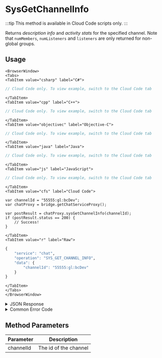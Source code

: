 # SysGetChannelInfo

:::tip
This method is available in Cloud Code scripts only.
:::

Returns *description info* and *activity stats* for the specified channel. Note that `numMembers`, `numListeners` and `listeners` are only returned for non-global groups. 




<PartialServop service_name="chat" operation_name="SYS_GET_CHANNEL_INFO" />

## Usage

```mdx-code-block
<BrowserWindow>
<Tabs>
<TabItem value="csharp" label="C#">
```

```csharp
// Cloud Code only. To view example, switch to the Cloud Code tab
```

```mdx-code-block
</TabItem>
<TabItem value="cpp" label="C++">
```

```cpp
// Cloud Code only. To view example, switch to the Cloud Code tab
```

```mdx-code-block
</TabItem>
<TabItem value="objectivec" label="Objective-C">
```

```objectivec
// Cloud Code only. To view example, switch to the Cloud Code tab
```

```mdx-code-block
</TabItem>
<TabItem value="java" label="Java">
```

```java
// Cloud Code only. To view example, switch to the Cloud Code tab
```

```mdx-code-block
</TabItem>
<TabItem value="js" label="JavaScript">
```

```javascript
// Cloud Code only. To view example, switch to the Cloud Code tab
```

```mdx-code-block
</TabItem>
<TabItem value="cfs" label="Cloud Code">
```

```cfscript
var channelId = "55555:gl:bcDev";
var chatProxy = bridge.getChatServiceProxy();

var postResult = chatProxy.sysGetChannelInfo(channelId);
if (postResult.status == 200) {
    // Success!
}
```

```mdx-code-block
</TabItem>
<TabItem value="r" label="Raw">
```

```r
{
	"service": "chat",
	"operation": "SYS_GET_CHANNEL_INFO",
	"data": {
		"channelId": "55555:gl:bcDev"
	}
}
```

```mdx-code-block
</TabItem>
</Tabs>
</BrowserWindow>
```

<details>
<summary>JSON Response</summary>

```json
{
    "status": 200,
    "data": {
        "id": "55555:gl:<%= data.branding.productName %>Dev",
        "type": "gl",
        "code": "<%= data.branding.productName %>Dev",
        "name": "<%= data.branding.productName %> dev",
        "desc": "For discussing <%= data.branding.productName %> development status",
        "stats": {
            "messageCount": 25
        }
    }
}
```
</details>

<details>
<summary>Common Error Code</summary>

### Status Codes
Code | Name | Description
---- | ---- | -----------
40346 | CHAT_INVALID_CHANNEL_ID | The channel id provided is invalid.
40601 | RTT_NOT_ENABLED | RTT must be enabled for this feature
40616 | CLOUD_CODE_ONLY | Method only available via cloud code

</details>


## Method Parameters
Parameter | Description
--------- | -----------
channelId | The id of the channel



